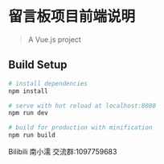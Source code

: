 # 留言板项目前端说明

> A Vue.js project

## Build Setup

``` bash
# install dependencies
npm install

# serve with hot reload at localhost:8080
npm run dev

# build for production with minification
npm run build
```

Bilibili 南小濡 
交流群:1097759683
